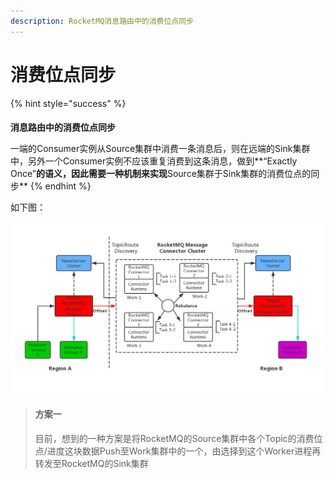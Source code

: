 ```yaml
---
description: RocketMQ消息路由中的消费位点同步
---
```


# 消费位点同步

{% hint style="success" %}
#### 
 **消息路由中的消费位点同步**

一端的Consumer实例从Source集群中消费一条消息后，则在远端的Sink集群中，另外一个Consumer实例不应该重复消费到这条消息，做到**“Exactly Once”**的语义，因此需要一种机制来实现**Source集群于Sink集群的消费位点的同步**
{% endhint %}

如下图： 

![&#x6D88;&#x8D39;&#x4F4D;&#x70B9;&#x540C;&#x6B65;](../.gitbook/assets/c6.png)



> #### **方案一**
>
> 目前，想到的一种方案是将RocketMQ的Source集群中各个Topic的消费位点/进度这块数据Push至Work集群中的一个，由选择到这个Worker进程再转发至RocketMQ的Sink集群




